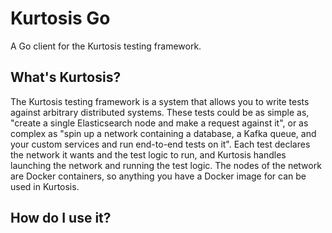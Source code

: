 Kurtosis Go
===========
A Go client for the Kurtosis testing framework.

What's Kurtosis?
----------------
The Kurtosis testing framework is a system that allows you to write tests against arbitrary distributed systems. These tests could be as simple as, "create a single Elasticsearch node and make a request against it", or as complex as "spin up a network containing a database, a Kafka queue, and your custom services and run end-to-end tests on it". Each test declares the network it wants and the test logic to run, and Kurtosis handles launching the network and running the test logic. The nodes of the network are Docker containers, so anything you have a Docker image for can be used in Kurtosis.

How do I use it?
----------------
